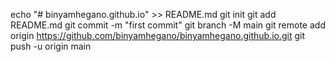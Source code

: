 echo "# binyamhegano.github.io" >> README.md
git init
git add README.md
git commit -m "first commit"
git branch -M main
git remote add origin https://github.com/binyamhegano/binyamhegano.github.io.git
git push -u origin main
